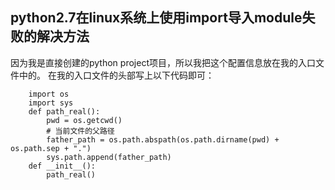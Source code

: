 ## python2.7在linux系统上使用import导入module失败的解决方法

因为我是直接创建的python project项目，所以我把这个配置信息放在我的入口文件中的。
在我的入口文件的头部写上以下代码即可：

        import os
        import sys
        def path_real():
            pwd = os.getcwd()
            # 当前文件的父路径
            father_path = os.path.abspath(os.path.dirname(pwd) + os.path.sep + ".")
            sys.path.append(father_path)
        def __init__():
            path_real()
